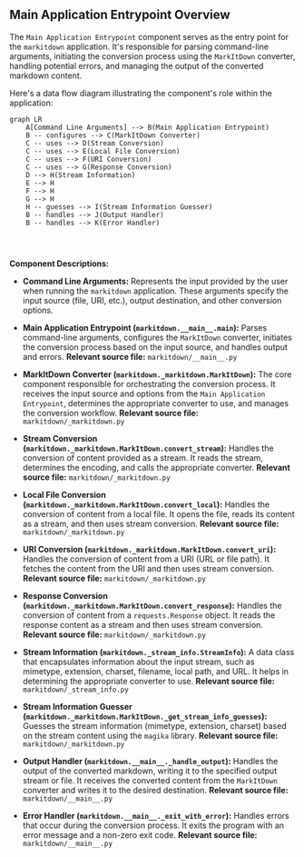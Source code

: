 ## Main Application Entrypoint Overview

The `Main Application Entrypoint` component serves as the entry point for the `markitdown` application. It's responsible for parsing command-line arguments, initiating the conversion process using the `MarkItDown` converter, handling potential errors, and managing the output of the converted markdown content.

Here's a data flow diagram illustrating the component's role within the application:

```mermaid
graph LR
    A[Command Line Arguments] --> B(Main Application Entrypoint)
    B -- configures --> C(MarkItDown Converter)
    C -- uses --> D(Stream Conversion)
    C -- uses --> E(Local File Conversion)
    C -- uses --> F(URI Conversion)
    C -- uses --> G(Response Conversion)
    D --> H(Stream Information)
    E --> H
    F --> H
    G --> H
    H -- guesses --> I(Stream Information Guesser)
    B -- handles --> J(Output Handler)
    B -- handles --> K(Error Handler)




```

**Component Descriptions:**

*   **Command Line Arguments:** Represents the input provided by the user when running the `markitdown` application. These arguments specify the input source (file, URI, etc.), output destination, and other conversion options.

*   **Main Application Entrypoint (`markitdown.__main__.main`):** Parses command-line arguments, configures the `MarkItDown` converter, initiates the conversion process based on the input source, and handles output and errors. **Relevant source file:** `markitdown/__main__.py`

*   **MarkItDown Converter (`markitdown._markitdown.MarkItDown`):** The core component responsible for orchestrating the conversion process. It receives the input source and options from the `Main Application Entrypoint`, determines the appropriate converter to use, and manages the conversion workflow. **Relevant source file:** `markitdown/_markitdown.py`

*   **Stream Conversion (`markitdown._markitdown.MarkItDown.convert_stream`):** Handles the conversion of content provided as a stream. It reads the stream, determines the encoding, and calls the appropriate converter. **Relevant source file:** `markitdown/_markitdown.py`

*   **Local File Conversion (`markitdown._markitdown.MarkItDown.convert_local`):** Handles the conversion of content from a local file. It opens the file, reads its content as a stream, and then uses stream conversion. **Relevant source file:** `markitdown/_markitdown.py`

*   **URI Conversion (`markitdown._markitdown.MarkItDown.convert_uri`):** Handles the conversion of content from a URI (URL or file path). It fetches the content from the URI and then uses stream conversion. **Relevant source file:** `markitdown/_markitdown.py`

*   **Response Conversion (`markitdown._markitdown.MarkItDown.convert_response`):** Handles the conversion of content from a `requests.Response` object. It reads the response content as a stream and then uses stream conversion. **Relevant source file:** `markitdown/_markitdown.py`

*   **Stream Information (`markitdown._stream_info.StreamInfo`):** A data class that encapsulates information about the input stream, such as mimetype, extension, charset, filename, local path, and URL. It helps in determining the appropriate converter to use. **Relevant source file:** `markitdown/_stream_info.py`

*   **Stream Information Guesser (`markitdown._markitdown.MarkItDown._get_stream_info_guesses`):** Guesses the stream information (mimetype, extension, charset) based on the stream content using the `magika` library. **Relevant source file:** `markitdown/_markitdown.py`

*   **Output Handler (`markitdown.__main__._handle_output`):** Handles the output of the converted markdown, writing it to the specified output stream or file. It receives the converted content from the `MarkItDown` converter and writes it to the desired destination. **Relevant source file:** `markitdown/__main__.py`

*   **Error Handler (`markitdown.__main__._exit_with_error`):** Handles errors that occur during the conversion process. It exits the program with an error message and a non-zero exit code. **Relevant source file:** `markitdown/__main__.py`